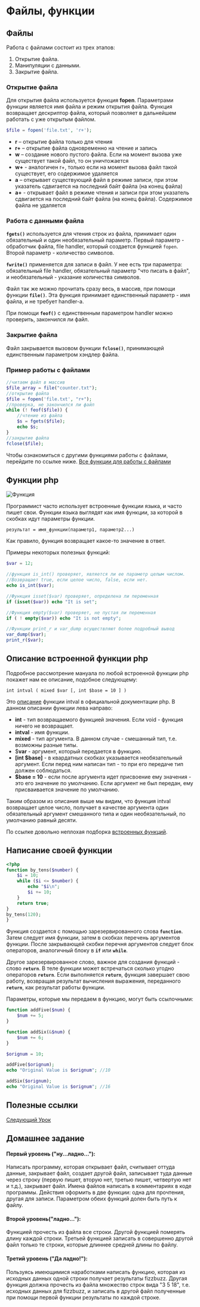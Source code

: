 # Файлы, функции

## Файлы

Работа с файлами состоит из трех этапов:  

1. Открытие файла.
2. Манипуляции с данными.  
3. Закрытие файла.

### Открытие файла

Для открытия файла используется функция **fopen**. Параметрами функции является имя файла и режим открытия файла. Функция возвращает дескриптор файла, который позволяет в дальнейшем работать с уже открытым файлом.

```php
$file = fopen('file.txt', 'r+');
```
 
- **r** – открытие файла только для чтения
- **r+** – открытие файла одновременно на чтение и запись
- **w** – создание нового пустого файла. Если на момент вызова уже существует такой файл, то он уничтожается
- **w+** - аналогичен r+, только если на момент вызова файл такой существует, его содержимое удаляется
- **a** – открывает существующий файл в  режиме записи, при этом указатель сдвигается на  последний байт файла (на конец файла)
- **a+** - открывает файл в режиме чтения и записи при этом указатель сдвигается на последний байт файла (на конец файла). Содержимое файла не удаляется

### Работа с данными файла

**`fgets()`** используется для чтения строк из файла, принимает один обязательный и один необязательный параметр. Первый параметр - обработчик файла, file handler, который создается функцией `fopen`. Второй параметр - количество символов.

**`fwrite()`** применяется для записи в файл. У нее есть три параметра: обязательный file handler, обязательный параметр "что писать в файл", и необязательный - указание количества символов.

Файл так же можно прочитать сразу весь, в массив, при помощи функции **`file()`**. Эта функция принимает единственный параметр - имя файла, и не требует handler-а.

При помощи **`feof()`** с единственным параметром handler можно проверить, закончился ли файл.

### Закрытие файла

Файл закрывается вызовом функции **`fclose()`**, принимающей единственным параметром хэндлер файла.

### Пример работы с файлами

```php
//читаем файл в массив  
$file_array = file("counter.txt");
//открытие файла
$file = fopen('file.txt', "r+");
//проверка, не закончился ли файл
while (! feof($file)) {
	//чтение из файла
	$s = fgets($file);
	echo $s;
}
//закрытие файла
fclose($file);
```
 
Чтобы ознакомиться с другими функциями работы с файлами, перейдите по ссылке ниже.
[Все функции для работы с файлами](http://www.php.su/articles/?cat=fs&page=005)

## Функции php

![Функция](images/function.jpeg)


Программист часто использует встроенные функции языка, и часто пишет свои. Функции языка выглядят как имя функции, за которой в скобках идут параметры функции. 

`результат = имя_функции(параметр1, параметр2...)`

Как правило, функция возвращает какое-то значение в ответ.

Примеры некоторых полезных функций:

```php
$var = 12;

//функция is_int() проверяет, является ли ее параметр целым числом. 
//Возвращает true, если целое число, false, если нет.
echo is_int($var);

//Функция isset($var) проверяет, определена ли переменная
if (isset($var)) echo "It is set"; 

//Функция empty($var) проверяет, не пустая ли переменная
if ( ! empty($var)) echo "It is not empty"; 

//Функции print_r и var_dump осуществляют более подробный вывод
var_dump($var);
print_r($var);
```

## Описание встроенной функции php

Подробное рассмотрение мануала по любой встроенной функции php покажет нам ее описание, подобное следующему:

`int intval ( mixed $var [, int $base = 10 ] )`

Это [описание](http://php.net/manual/ru/function.intval.php) функции intval в официальной документации php.
В данном описании функции лева направо: 

* **int** - тип возвращаемого функцией значения. Если void - функция ничего не возвращает.
* **intval** - имя функции.
* **mixed** - тип аргумента. В данном случае - смешанный тип, т.е. возможны разные типы.
* $**var** - аргумент, который передается в функцию.
* **[int $base]** - в квардатных скобках указывается необязательный аргумент. Если перед ним написан тип - то при его передаче тип должен соблюдаться.
* **$base = 10** - если после аргумента идет присвоение ему значения - это его значение по умолчанию. Если аргумент не был передан, ему присваивается значение по умолчанию.

Таким образом из описания выше мы видим, что функция intval возвращает целое число, получает в качестве аргумента один обязательный аргумент смешанного типа и один необязательный, по умолчанию равный десяти.

По ссылке довольно неплохая подборка [встроенных функций](http://site-on.net/create/php/13-built-in-functions).

## Написание своей функции

```php
<?php
function by_tens($number) {
    $i = 10;
    while ($i <= $number) {
        echo "$i\n";
        $i += 10;
    }
    return true;
}
by_tens(120);
}
```

Функция создается с помощью зарезервированного слова **`function`**. Затем следует имя функции, затем в скобках перечень аргументов функции. После закрывающей скобки перечня аргументов следует блок операторов, аналогичный блоку в **`if`** или **`while`**.

Другое зарезервированное слово, важное для создания функций - слово **`return`**. В теле функции может встречаться сколько угодно операторов **`return`**. Если выполняется **`return`**, функция завершает свою работу, возвращая результат вычисления выражения, переданного **`return`**, как результат работы функции.

Параметры, которые мы передаем в функцию, могут быть ссылочными:

```php
function addFive($num) {
    $num += 5;
}

function addSix(&$num) {
    $num += 6;
}

$orignum = 10;

addFive($orignum);
echo "Original Value is $orignum"; //10

addSix($orignum);
echo "Original Value is $orignum"; //16
```



## Полезные ссылки

[Следующий Урок](05.md)

## Домашнее задание

#### Первый уровень ("ну...ладно..."):
Написать программу, которая открывает файл, считывает оттуда данные, закрывает файл, создает другой файл, записывает туда данные через строку (первую пишет, вторую нет, третью пишет, четвертую нет и т.д.), закрывает файл. Имена файлов написать в комментариях в коде программы. Действия оформить в две функции: одна для прочтения, другая для записи. Параметром обеих функций долен быть путь к файлу.

#### Второй уровень("ладно..."):
Функцией прочесть из файла все строки. Другой функцией померять длину каждой строки. Третьей функцией записать в совершенно другой файл только те строки, которые длиннее средней длины по файлу. 

#### Третий уровень ("Да ладно!"):
Пользуясь имеющимися наработками написать функцию, которая из исходных данных одной строки получает результаты fizzbuzz. Другая функция должна прочесть из файла множество строк вида "3 5 18", т.е. исходных данных для fizzbuzz, и записать в другой файл полученные при помощи первой функции результаты по каждой строке.

